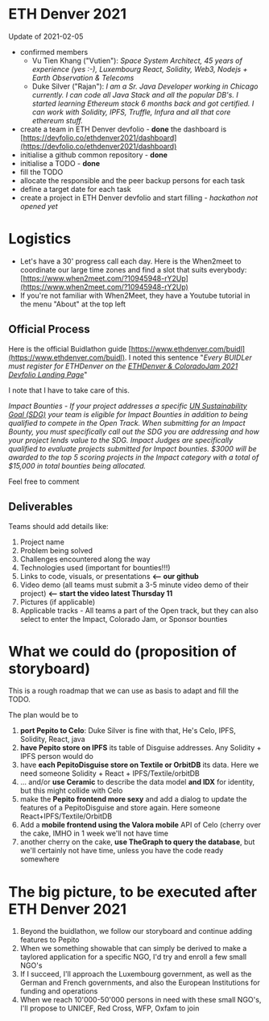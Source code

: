 # ETH Denver 2021
Update of 2021-02-05
* confirmed members
  * Vu Tien Khang ("Vutien"): _Space System Architect, 45 years of experience (yes :-), Luxembourg React, Solidity, Web3, Nodejs + Earth Observation & Telecoms_
  * Duke Silver ("Rajan"): _I am a Sr. Java Developer working in Chicago currently. I can code all Java Stack and all the popular DB's. I started learning Ethereum stack 6 months back and got certified. I can work with Solidity, IPFS, Truffle, Infura and all that core ethereum stuff._
* create a team in ETH Denver devfolio - **done** the dashboard is [https://devfolio.co/ethdenver2021/dashboard](https://devfolio.co/ethdenver2021/dashboard)
* initialise a github common repository - **done**
* initialise a TODO - **done**
* fill the TODO
* allocate the responsible and the peer backup persons for each task
* define a target date for each task
* create a project in ETH Denver devfolio and start filling - *hackathon not opened yet*


# Logistics
* Let's have a 30' progress call each day. Here is the When2meet to coordinate our large time zones and find a slot that suits everybody: [https://www.when2meet.com/?10945948-rY2Up](https://www.when2meet.com/?10945948-rY2Up)
* If you're not familiar with When2Meet, they have a Youtube tutorial in the menu "About" at the top left
## Official Process
Here is the official Buidlathon guide [https://www.ethdenver.com/buidl](https://www.ethdenver.com/buidl). I noted this sentence "_Every BUIDLer must register for ETHDenver on the [ETHDenver & ColoradoJam 2021 Devfolio Landing Page](https://ethdenver2021.devfolio.co/)_"

I note that I have to take care of this. 

_Impact Bounties - If your project addresses a specific [UN Sustainability Goal (SDG)](https://sdgs.un.org/goals) your team is eligible for Impact Bounties in addition to being qualified to compete in the Open Track. When submitting for an Impact Bounty, you must specifically call out the SDG you are addressing and how your project lends value to the SDG. Impact Judges are specifically qualified to evaluate projects submitted for Impact bounties.  $3000 will be awarded to the top 5 scoring projects in the Impact category with a total of $15,000 in total bounties being allocated._

Feel free to comment

## Deliverables
Teams should add details like:
1.    Project name
2.    Problem being solved
3.    Challenges encountered along the way
4.    Technologies used (important for bounties!!!)
5.    Links to code, visuals, or presentations **<-- our github**
6.    Video demo (all teams must submit a 3-5 minute video demo of their project) **<-- start the video latest Thursday 11**
7.    Pictures (if applicable)
8.    Applicable tracks - All teams a part of the Open track, but they can also select to enter the Impact, Colorado Jam, or Sponsor bounties


# What we could do (proposition of storyboard)
This is a rough roadmap that we can use as basis to adapt and fill the TODO.

The plan would be to 
1. **port Pepito to Celo**: Duke Silver is fine with that, He's Celo, IPFS, Solidity, React, java
2. **have Pepito store on IPFS** its table of Disguise addresses. Any Solidity + IPFS person would do
3. have **each PepitoDisguise store on Textile or OrbitDB** its data. Here we need someone Solidity + React + IPFS/Textile/orbitDB
4. ... and/or **use Ceramic** to describe the data model **and IDX** for identity, but this might collide with Celo  
5. make the **Pepito frontend more sexy** and add a dialog to update the features of a PepitoDisguise and store again. Here someone React+IPFS/Textile/OrbitDB
6. Add a **mobile frontend using the Valora mobile** API of Celo (cherry over the cake, IMHO in 1 week we'll not have time
7. another cherry on the cake, **use TheGraph to query the database**, but we'll certainly not have time, unless you have the code ready somewhere

# The big picture, to be executed after ETH Denver 2021
1. Beyond the buidlathon, we follow our storyboard and continue adding features to Pepito
2. When we something showable that can simply be derived to make a taylored application for a specific NGO, I'd try and enroll a few small NGO's
3. If I succeed, I'll approach the Luxembourg government, as well as the German and French governments, and also the European Institutions for funding and operations
4. When we reach 10'000-50'000 persons in need with these small NGO's, I'll propose to UNICEF, Red Cross, WFP, Oxfam to join
